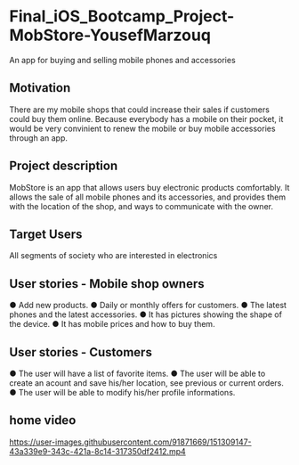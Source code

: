 # Final_iOS_Bootcamp_Project-MobStore-YousefMarzouq
An app for buying and selling mobile phones and accessories

## Motivation
There are my mobile shops that could increase their sales if customers could buy them online.
Because everybody has a mobile on their pocket, it would be very convinient to renew the mobile or buy mobile accessories through an app.

## Project description
MobStore is an app that allows users buy electronic products comfortably.
It allows the sale of all mobile phones and its accessories, and provides them with the location of the shop, and ways to communicate with the owner.

## Target Users
All segments of society who are interested in electronics

## User stories - Mobile shop owners
● Add new products.
● Daily or monthly offers for customers.
● The latest phones and the latest accessories.
● It has pictures showing the shape of the device.
● It has mobile prices and how to buy them.

## User stories - Customers
● The user will have a list of favorite items.
● The user will be able to create an acount and save his/her location, see previous or current orders.
● The user will be able to modify his/her profile informations.



## home video


https://user-images.githubusercontent.com/91871669/151309147-43a339e9-343c-421a-8c14-317350df2412.mp4


